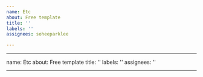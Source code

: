 ```yaml
---
name: Etc
about: Free template
title: ''
labels: ''
assignees: soheeparklee

---
```


---
name: Etc
about: Free template
title: ''
labels: ''
assignees: ''

---

